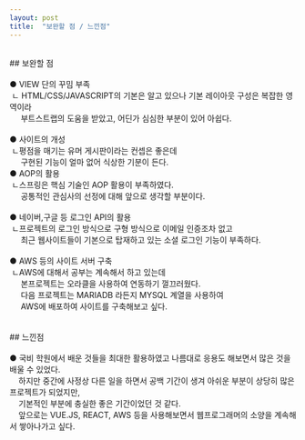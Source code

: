 ```yaml
---
layout: post
title:  "보완할 점 / 느낀점"
---
```

<br>
## 보완할 점<br><br>
 ● VIEW 단의 꾸밈 부족 <br>
 &nbsp;ㄴ HTML/CSS/JAVASCRIPT의 기본은 알고 있으나 기본 레이아웃 구성은 복잡한 영역이라<br>
     &nbsp;&nbsp;&nbsp;&nbsp;&nbsp;부트스트랩의 도움을 받았고, 어딘가 심심한 부분이 있어 아쉽다. <br><br>
 ● 사이트의 개성 <br>
  &nbsp;ㄴ평점을 매기는 유머 게시판이라는 컨셉은 좋은데<br>
    &nbsp;&nbsp;&nbsp;&nbsp;&nbsp;구현된 기능이 얼마 없어 식상한 기분이 든다.<br>       
 ● AOP의 활용 <br>
  &nbsp;ㄴ스프링은 핵심 기술인 AOP 활용이 부족하였다.<br>
    &nbsp;&nbsp;&nbsp;&nbsp;&nbsp;공통적인 관심사의 선정에 대해 앞으로 생각할 부분이다.<br><br>
 ● 네이버,구글 등 로그인 API의 활용 <br>
  &nbsp;ㄴ프로젝트의 로그인 방식으로 구형 방식으로 이메일 인증조차 없고<br>
    &nbsp;&nbsp;&nbsp;&nbsp;&nbsp;최근 웹사이트들이 기본으로 탑재하고 있는 소셜 로그인 기능이 부족하다.<br><br>
 ● AWS 등의 사이트 서버 구축 <br>
  &nbsp;ㄴAWS에 대해서 공부는 계속해서 하고 있는데<br>
    &nbsp;&nbsp;&nbsp;&nbsp;&nbsp;본프로젝트는 오라클을 사용하여 연동하기 껄끄러웠다.<br>
    &nbsp;&nbsp;&nbsp;&nbsp;&nbsp;다음 프로젝트는 MARIADB 라든지 MYSQL 계열을 사용하여<br>
    &nbsp;&nbsp;&nbsp;&nbsp;&nbsp;AWS에 배포하여 사이트를 구축해보고 싶다.<br><br>
     
     
<br>
## 느낀점<br><br>
 ● 국비 학원에서 배운 것들을 최대한 활용하였고 나름대로 응용도 해보면서 많은 것을 배울 수 있었다.<br>
   &nbsp;&nbsp;&nbsp;&nbsp;하지만 중간에 사정상 다른 일을 하면서 공백 기간이 생겨 아쉬운 부분이 상당히 많은 프로젝트가 되었지만,<br>
   &nbsp;&nbsp;&nbsp;&nbsp;기본적인 부분에 충실한 좋은 기간이었던 것 같다.<br>
   &nbsp;&nbsp;&nbsp;&nbsp;앞으로는 VUE.JS, REACT, AWS 등을 사용해보면서 웹프로그래머의 소양을 계속해서 쌓아나가고 싶다.
   
